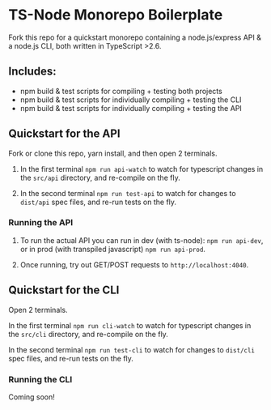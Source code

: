 # TS-Node Monorepo Boilerplate

Fork this repo for a quickstart monorepo containing a node.js/express API & a node.js CLI, both written in TypeScript >2.6. 

## Includes:

- npm build & test scripts for compiling + testing both projects
- npm build & test scripts for individually compiling + testing the CLI
- npm build & test scripts for individually compiling + testing the API

## Quickstart for the API

Fork or clone this repo, yarn install, and then open 2 terminals.

1. In the first terminal `npm run api-watch` to watch for typescript changes in the `src/api` directory, and re-compile on the fly.

2. In the second terminal `npm run test-api` to watch for changes to `dist/api` spec files, and re-run tests on the fly.

### Running the API

1. To run the actual API you can run in dev (with ts-node): `npm run api-dev`, or in prod (with transpiled javascript) `npm run api-prod`.

2. Once running, try out GET/POST requests to `http://localhost:4040`.

## Quickstart for the CLI

Open 2 terminals.

In the first terminal `npm run cli-watch` to watch for typescript changes in the `src/cli` directory, and re-compile on the fly.

In the second terminal `npm run test-cli` to watch for changes to `dist/cli` spec files, and re-run tests on the fly.

### Running the CLI

Coming soon!
